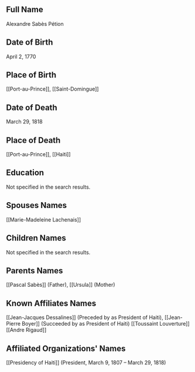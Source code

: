 ## Full Name
Alexandre Sabès Pétion

## Date of Birth
April 2, 1770

## Place of Birth
[[Port-au-Prince]], [[Saint-Domingue]]

## Date of Death
March 29, 1818

## Place of Death
[[Port-au-Prince]], [[Haiti]]

## Education
Not specified in the search results.

## Spouses Names
[[Marie-Madeleine Lachenais]]

## Children Names
Not specified in the search results.

## Parents Names
[[Pascal Sabès]] (Father), [[Ursula]] (Mother)

## Known Affiliates Names
[[Jean-Jacques Dessalines]] (Preceded by as President of Haiti),
[[Jean-Pierre Boyer]] (Succeeded by as President of Haiti)
[[Toussaint Louverture]]
[[Andre Rigaud]]


## Affiliated Organizations' Names
[[Presidency of Haiti]] (President, March 9, 1807 – March 29, 1818)

